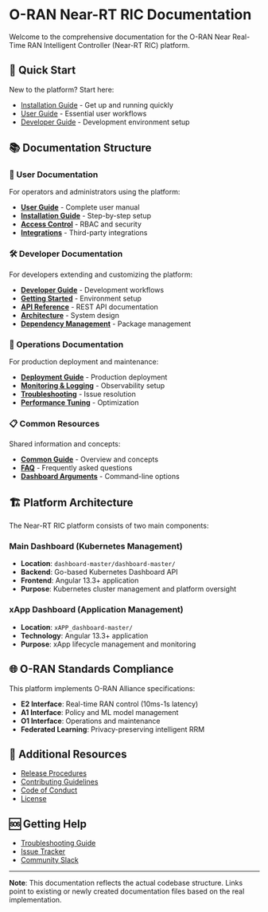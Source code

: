 # O-RAN Near-RT RIC Documentation

Welcome to the comprehensive documentation for the O-RAN Near Real-Time RAN Intelligent Controller (Near-RT RIC) platform.

## 🚀 Quick Start

New to the platform? Start here:
- [Installation Guide](user/installation.md) - Get up and running quickly
- [User Guide](user/README.md) - Essential user workflows
- [Developer Guide](developer/README.md) - Development environment setup

## 📚 Documentation Structure

### 👥 User Documentation
For operators and administrators using the platform:

- **[User Guide](user/README.md)** - Complete user manual
- **[Installation Guide](user/installation.md)** - Step-by-step setup
- **[Access Control](user/access-control/README.md)** - RBAC and security
- **[Integrations](user/integrations.md)** - Third-party integrations

### 🛠️ Developer Documentation
For developers extending and customizing the platform:

- **[Developer Guide](developer/README.md)** - Development workflows
- **[Getting Started](developer/getting-started.md)** - Environment setup
- **[API Reference](developer/api-reference.md)** - REST API documentation
- **[Architecture](developer/architecture.md)** - System design
- **[Dependency Management](developer/dependency-management.md)** - Package management

### 🔧 Operations Documentation
For production deployment and maintenance:

- **[Deployment Guide](operations/deployment.md)** - Production deployment
- **[Monitoring & Logging](operations/monitoring.md)** - Observability setup
- **[Troubleshooting](operations/troubleshooting.md)** - Issue resolution
- **[Performance Tuning](operations/performance.md)** - Optimization

### 📋 Common Resources
Shared information and concepts:

- **[Common Guide](common/README.md)** - Overview and concepts
- **[FAQ](common/faq.md)** - Frequently asked questions
- **[Dashboard Arguments](common/dashboard-arguments.md)** - Command-line options

## 🏗️ Platform Architecture

The Near-RT RIC platform consists of two main components:

### Main Dashboard (Kubernetes Management)
- **Location**: `dashboard-master/dashboard-master/`
- **Backend**: Go-based Kubernetes Dashboard API
- **Frontend**: Angular 13.3+ application
- **Purpose**: Kubernetes cluster management and platform oversight

### xApp Dashboard (Application Management)  
- **Location**: `xAPP_dashboard-master/`
- **Technology**: Angular 13.3+ application
- **Purpose**: xApp lifecycle management and monitoring

## 🌐 O-RAN Standards Compliance

This platform implements O-RAN Alliance specifications:

- **E2 Interface**: Real-time RAN control (10ms-1s latency)
- **A1 Interface**: Policy and ML model management  
- **O1 Interface**: Operations and maintenance
- **Federated Learning**: Privacy-preserving intelligent RRM

## 📖 Additional Resources

- [Release Procedures](developer/release-procedures.md)
- [Contributing Guidelines](../CONTRIBUTING.md)
- [Code of Conduct](../code-of-conduct.md)
- [License](../LICENSE)

## 🆘 Getting Help

- [Troubleshooting Guide](operations/troubleshooting.md)
- [Issue Tracker](https://github.com/kubernetes/dashboard/issues)
- [Community Slack](https://kubernetes.slack.com)

---

**Note**: This documentation reflects the actual codebase structure. Links point to existing or newly created documentation files based on the real implementation.